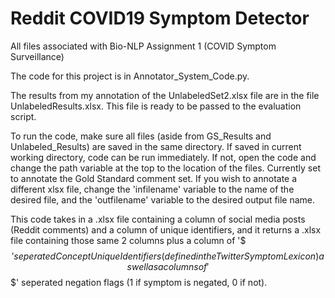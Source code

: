 # Reddit COVID19 Symptom Detector
All files associated with Bio-NLP Assignment 1 (COVID Symptom Surveillance) 

The code for this project is in Annotator_System_Code.py.

The results from my annotation of the UnlabeledSet2.xlsx file are in the file UnlabeledResults.xlsx. This file is ready to be passed to the evaluation script.

To run the code, make sure all files (aside from GS_Results and Unlabeled_Results) are saved in the same directory. If saved in current working directory, code can be run immediately. If not, open the code and change the path variable at the top to the location of the files. Currently set to annotate the Gold Standard comment set. If you wish to annotate a different xlsx file, change the 'infilename' variable to the name of the desired file, and the 'outfilename' variable to the desired output file name. 

This code takes in a .xlsx file containing a column of social media posts (Reddit comments) and a column of unique identifiers, and it returns a .xlsx file containing those same 2 columns plus a column of '$$$' seperated Concept Unique Identifiers (defined in the Twitter Symptom Lexicon) as well as a columns of '$$$' seperated negation flags (1 if symptom is negated, 0 if not). 
